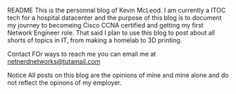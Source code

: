 README
This is the personnal blog of Kevin McLeod. I am currently a ITOC tech for a hospital datacenter and the purpose of this blog
is to document my journey to becomeing Cisco CCNA certified and getting my first Network Engineer role. That said I plan
to use this blog to post about all shorts of topics in IT, from making a homelab to 3D printing.


Contact
FOr ways to reach me you can email me at netnerdnetworks@tutamail.com

Notice
All posts on this blog are the opinions of mine and mine alone and do not reflect the opinons of my employer.
